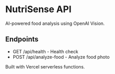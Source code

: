 # NutriSense API

AI-powered food analysis using OpenAI Vision.

## Endpoints
- GET /api/health - Health check
- POST /api/analyze-food - Analyze food photo

Built with Vercel serverless functions.